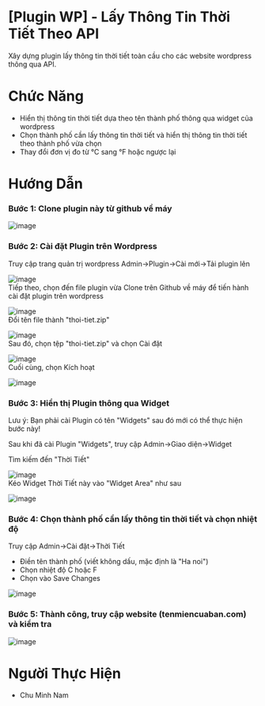 # [Plugin WP] - Lấy Thông Tin Thời Tiết Theo API
Xây dựng plugin lấy thông tin thời tiết toàn cầu cho các website wordpress thông qua API. 
# Chức Năng 
- Hiển thị thông tin thời tiết dựa theo tên thành phố thông qua widget của wordpress
- Chọn thành phố cần lấy thông tin thời tiết và hiển thị thông tin thời tiết theo thành phố vừa chọn
- Thay đổi đơn vị đo từ &deg;C sang &deg;F hoặc ngược lại
# Hướng Dẫn 
### Bước 1: Clone plugin này từ github về máy
![image](https://user-images.githubusercontent.com/41958727/195603543-5f91ccd3-6d14-49c8-b204-278f8a7bbfa0.png)
### Bước 2: Cài đặt Plugin trên Wordpress
Truy cập trang quản trị wordpress Admin->Plugin->Cài mới->Tải plugin lên <br>

![image](https://user-images.githubusercontent.com/41958727/195604274-7a6cb1e7-015b-488e-a294-e7476b988f95.png)
<br>Tiếp theo, chọn đến file plugin vừa Clone trên Github về máy để tiến hành cài đặt plugin trên wordpress <br>

![image](https://user-images.githubusercontent.com/41958727/195605111-6cbc8c96-e5f6-4a65-b811-544a59c19bcf.png)
<br>Đổi tên file thành "thoi-tiet.zip"<br>

![image](https://user-images.githubusercontent.com/41958727/195607916-f67141df-9597-472b-a3c3-01a347ea5282.png)
<br>Sau đó, chọn tệp "thoi-tiet.zip" và chọn Cài đặt<br>

![image](https://user-images.githubusercontent.com/41958727/195608265-434983f9-d20c-4ed6-bdb1-3061c70c6666.png)
<br>Cuối cùng, chọn Kích hoạt<br>

![image](https://user-images.githubusercontent.com/41958727/195608601-829c598a-c3bc-40fd-9b31-e18ebfe3536b.png)
### Bước 3: Hiển thị Plugin thông qua Widget
Lưu ý: Bạn phải cài Plugin có tên "Widgets" sau đó mới có thể thực hiện bước này!

Sau khi đã cài Plugin "Widgets", truy cập Admin->Giao diện->Widget

Tìm kiếm đến "Thời Tiết"<br>

![image](https://user-images.githubusercontent.com/41958727/195610604-a8c8c3b0-0cba-43d8-87a7-6ea2cc5aa626.png)
<br>Kéo Widget Thời Tiết này vào "Widget Area" như sau<br>

![image](https://user-images.githubusercontent.com/41958727/195611150-76db0731-85b6-4d21-bbeb-c101b1051e64.png)
### Bước 4: Chọn thành phố cần lấy thông tin thời tiết và chọn nhiệt độ 
Truy cập Admin->Cài đặt->Thời Tiết
- Điền tên thành phố (viết không dấu, mặc định là "Ha noi")
- Chọn nhiệt độ C hoặc F
- Chọn vào Save Changes<br>

![image](https://user-images.githubusercontent.com/41958727/195612250-ddfb5a92-c42c-40b6-97c3-63ee49b92a6b.png)
### Bước 5: Thành công, truy cập website (tenmiencuaban.com) và kiểm tra
![image](https://user-images.githubusercontent.com/41958727/195613069-ab5e9b8a-e3d3-44fe-90fa-93866ef26f1c.png)
# Người Thực Hiện
- Chu Minh Nam




